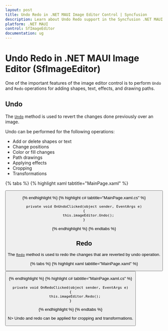```yaml
---
layout: post
title: Undo Redo in .NET MAUI Image Editor Control | Syncfusion
description: Learn about Undo Redo support in the Syncfusion .NET MAUI ImageEditor(SfImageEditor) control and more.
platform: .NET MAUI
control: SfImageEditor
documentation: ug
---
```


# Undo Redo in .NET MAUI Image Editor (SfImageEditor)

One of the important features of the image editor control is to perform `Undo` and `Redo` operations for adding shapes, text, effects, and drawing paths. 

## Undo

The [`Undo`](https://help.syncfusion.com/cr/maui/Syncfusion.Maui.ImageEditor.SfImageEditor.html#Syncfusion_Maui_ImageEditor_SfImageEditor_Undo) method is used to revert the changes done previously over an image.

Undo can be performed for the following operations:

* Add or delete shapes or text
* Change positions
* Color or fill changes
* Path drawings
* Applying effects
* Cropping
* Transformations

{% tabs %}
{% highlight xaml tabtitle="MainPage.xaml" %}

   <Grid RowDefinitions="0.9*, 0.1*">
        <imageEditor:SfImageEditor x:Name="imageEditor"
                                   Source="image.jpeg" />
        <Button Grid.Row="1"
                Text="Save"
                Clicked="OnUndoClicked" />
    </Grid>  

{% endhighlight %}
{% highlight c# tabtitle="MainPage.xaml.cs" %}

    private void OnUndoClicked(object sender, EventArgs e)
    {
        this.imageEditor.Undo();
    }

{% endhighlight %}
{% endtabs %}

## Redo

The [`Redo`](https://help.syncfusion.com/cr/maui/Syncfusion.Maui.ImageEditor.SfImageEditor.html#Syncfusion_Maui_ImageEditor_SfImageEditor_Redo) method is used to redo the changes that are reverted by undo operation.

{% tabs %}
{% highlight xaml tabtitle="MainPage.xaml" %}

   <Grid RowDefinitions="0.9*, 0.1*">
        <imageEditor:SfImageEditor x:Name="imageEditor"
                                   Source="image.jpeg" />
        <Button Grid.Row="1"
                Text="Save"
                Clicked="OnRedoClicked" />
    </Grid>  

{% endhighlight %}
{% highlight c# tabtitle="MainPage.xaml.cs" %}

    private void OnRedoClicked(object sender, EventArgs e)
    {
        this.imageEditor.Redo();
    }

{% endhighlight %}
{% endtabs %}

N> Undo and redo can be applied for cropping and transformations.
